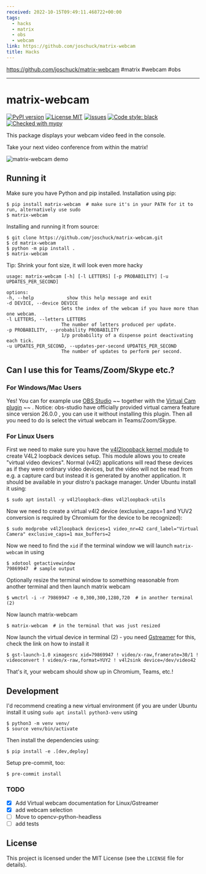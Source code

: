 ```yaml
---
received: 2022-10-15T09:49:11.468722+00:00
tags:
  - hacks
  - matrix
  - obs
  - webcam
link: https://github.com/joschuck/matrix-webcam
title: Hacks
---
```


https://github.com/joschuck/matrix-webcam
#matrix #webcam #obs

---

# matrix-webcam

[![PyPI version](https://badge.fury.io/py/matrix-webcam.svg)](https://badge.fury.io/py/matrix-webcam)
[![License MIT](https://img.shields.io/github/license/joschuck/matrix-webcam.svg)](https://github.com/joschuck/matrix-webcam/blob/main/LICENSE)
[![issues](https://img.shields.io/github/issues/joschuck/matrix-webcam.svg)](https://github.com/joschuck/matrix-webcam/issues)
[![Code style: black](https://img.shields.io/badge/code%20style-black-000000.svg)](https://github.com/psf/black)
[![Checked with mypy](http://www.mypy-lang.org/static/mypy_badge.svg)](http://mypy-lang.org/)

This package displays your webcam video feed in the console.

Take your next video conference from within the matrix!

![matrix-webcam demo](https://raw.githubusercontent.com/joschuck/matrix-webcam/main/doc/matrix-webcam02.gif)

## Running it

Make sure you have Python and pip installed. Installation using pip:

    $ pip install matrix-webcam  # make sure it's in your PATH for it to run, alternatively use sudo
    $ matrix-webcam

Installing and running it from source:

    $ git clone https://github.com/joschuck/matrix-webcam.git
    $ cd matrix-webcam
    $ python -m pip install .
    $ matrix-webcam

Tip: Shrink your font size, it will look even more hacky

    usage: matrix-webcam [-h] [-l LETTERS] [-p PROBABILITY] [-u UPDATES_PER_SECOND]

    options:
    -h, --help            show this help message and exit
    -d DEVICE, --device DEVICE
                        Sets the index of the webcam if you have more than one webcam.
    -l LETTERS, --letters LETTERS
                        The number of letters produced per update.
    -p PROBABILITY, --probability PROBABILITY
                        1/p probability of a dispense point deactivating each tick.
    -u UPDATES_PER_SECOND, --updates-per-second UPDATES_PER_SECOND
                        The number of updates to perform per second.

## Can I use this for Teams/Zoom/Skype etc.?

### For Windows/Mac Users

Yes! You can for example use [OBS Studio](https://obsproject.com/) ~~ together with the [Virtual Cam plugin](https://github.com/CatxFish/obs-virtual-cam) ~~ . Notice: obs-studio have officially provided virtual camera feature since version 26.0.0 , you can use it without installing this plugin.
Then all you need to do is select the virtual webcam in Teams/Zoom/Skype.

### For Linux Users

First we need to make sure you have the [v4l2loopback kernel module](https://github.com/umlaeute/v4l2loopback) to create V4L2 loopback devices setup.
This module allows you to create "virtual video devices".
Normal (v4l2) applications will read these devices as if they were ordinary video devices, but the video will not be read from e.g. a capture card but instead it is generated by another application.
It should be available in your distro's package manager.
Under Ubuntu install it using:

    $ sudo apt install -y v4l2loopback-dkms v4l2loopback-utils

Now we need to create a virtual v4l2 device (exclusive_caps=1 and YUV2 conversion is required by Chromium for the device to be recognized):

    $ sudo modprobe v4l2loopback devices=1 video_nr=42 card_label="Virtual Camera" exclusive_caps=1 max_buffers=2

Now we need to find the `xid` if the terminal window we will launch `matrix-webcam` in using

    $ xdotool getactivewindow
    79869947  # sample output

Optionally resize the terminal window to something reasonable from another terminal and then launch matrix webcam

    $ wmctrl -i -r 79869947 -e 0,300,300,1280,720  # in another terminal (2)

Now launch matrix-webcam

    $ matrix-webcam  # in the terminal that was just resized

Now launch the virtual device in terminal (2) - you need [Gstreamer](https://gstreamer.freedesktop.org/documentation/installing/on-linux.html?gi-language=c) for this, check the link on how to install it

    $ gst-launch-1.0 ximagesrc xid=79869947 ! video/x-raw,framerate=30/1 ! videoconvert ! video/x-raw,format=YUY2 ! v4l2sink device=/dev/video42

That's it, your webcam should show up in Chromium, Teams, etc.!

## Development

I'd recommend creating a new virtual environment (if you are under Ubuntu install it using `sudo apt install python3-venv` using

    $ python3 -m venv venv/
    $ source venv/bin/activate

Then install the dependencies using:

    $ pip install -e .[dev,deploy]

Setup pre-commit, too:

    $ pre-commit install

### TODO

- [x] Add Virtual webcam documentation for Linux/Gstreamer
- [x] add webcam selection
- [ ] Move to opencv-python-headless
- [ ] add tests

## License

This project is licensed under the MIT License (see the `LICENSE` file for details).
